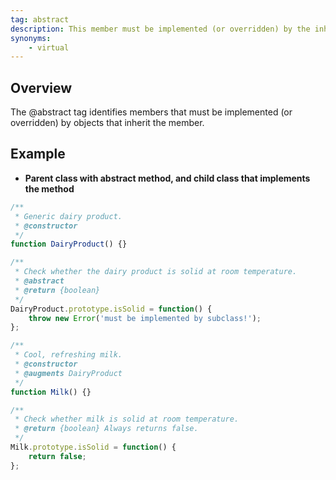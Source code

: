 ```yaml
---
tag: abstract
description: This member must be implemented (or overridden) by the inheritor.
synonyms:
    - virtual
---
```


## Overview

The @abstract tag identifies members that must be implemented (or overridden) by objects that
inherit the member.

## Example

- **Parent class with abstract method, and child class that implements the method**

```js
/**
 * Generic dairy product.
 * @constructor
 */
function DairyProduct() {}

/**
 * Check whether the dairy product is solid at room temperature.
 * @abstract
 * @return {boolean}
 */
DairyProduct.prototype.isSolid = function() {
    throw new Error('must be implemented by subclass!');
};

/**
 * Cool, refreshing milk.
 * @constructor
 * @augments DairyProduct
 */
function Milk() {}

/**
 * Check whether milk is solid at room temperature.
 * @return {boolean} Always returns false.
 */
Milk.prototype.isSolid = function() {
    return false;
};
```

